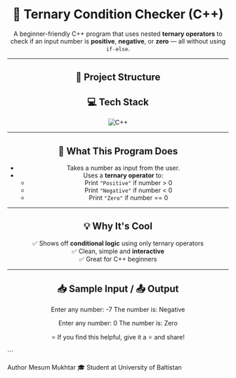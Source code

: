<div align="center">

# 🔁 Ternary Condition Checker (C++)

A beginner-friendly C++ program that uses nested **ternary operators** to check if an input number is **positive**, **negative**, or **zero** — all without using `if-else`.

---

## 📂 Project Structure

## 💻 Tech Stack

![C++](https://img.shields.io/badge/C++-%2300599C.svg?style=for-the-badge&logo=c%2B%2B&logoColor=white)

---

## 🧠 What This Program Does

- Takes a number as input from the user.
- Uses a **ternary operator** to:
  - Print `"Positive"` if number > 0
  - Print `"Negative"` if number < 0
  - Print `"Zero"` if number == 0

---

## 💡 Why It's Cool

✅ Shows off **conditional logic** using only ternary operators  
✅ Clean, simple and **interactive**  
✅ Great for C++ beginners

---

## 📥 Sample Input / 📤 Output
Enter any number: -7
The number is: Negative

Enter any number: 0
The number is: Zero

⭐ If you find this helpful, give it a ⭐ and share!

</div> ```

Author
Mesum Mukhtar
🎓 Student at University of Baltistan
